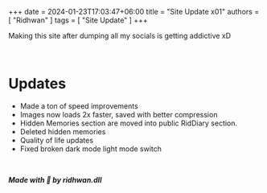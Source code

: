 +++ 
date = 2024-01-23T17:03:47+06:00
title = "Site Update x01"
authors = [ "Ridhwan" ]
tags = [ "Site Update" ]
+++

Making this site after dumping all my socials is getting addictive xD

<br>

# Updates

- Made a ton of speed improvements
- Images now loads 2x faster, saved with better compression
- Hidden Memories section are moved into public RidDiary section.
- Deleted hidden memories
- Quality of life updates
- Fixed broken dark mode light mode switch

<br>

***Made with 💙 by ridhwan.dll***
